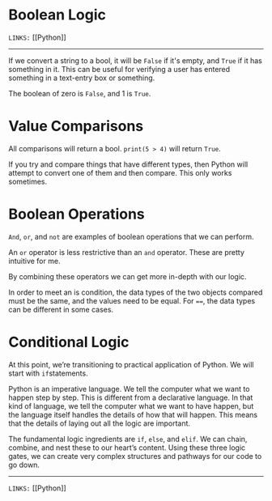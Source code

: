 # Boolean Logic
`LINKS:` [[Python]]

---
If we convert a string to a bool, it will be `False` if it's empty, and `True` if it has something in it. This can be useful for verifying a user has entered something in a text-entry box or something. 

The boolean of zero is `False`, and 1 is `True`. 

# Value Comparisons
All comparisons will return a bool. `print(5 > 4)` will return `True`. 

If you try and compare things that have different types, then Python will attempt to convert one of them and then compare. This only works sometimes. 

# Boolean Operations
`And`, `or`, and `not` are examples of boolean operations that we can perform. 

An `or` operator is less restrictive than an `and` operator. These are pretty intuitive for me. 

By combining these operators we can get more in-depth with our logic. 

In order to meet an is condition, the data types of the two objects compared must be the same, and the values need to be equal. For `==`, the data types can be different in some cases. 

# Conditional Logic
At this point, we’re transitioning to practical application of Python. We will start with `if`statements. 

Python is an imperative language. We tell the computer what we want to happen step by step. This is different from a declarative language. In that kind of language, we tell the computer what we want to have happen, but the language itself handles the details of how that will happen. This means that the details of laying out all the logic are important. 

The fundamental logic ingredients are `if`, `else`, and `elif`. We can chain, combine, and nest these to our heart’s content. Using these three logic gates, we can create very complex structures and pathways for our code to go down. 

---
`LINKS:` [[Python]]